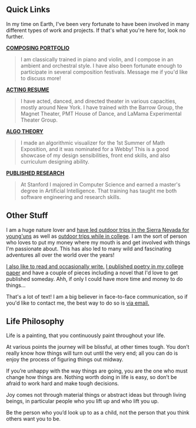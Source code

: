 ## Quick Links

In my time on Earth, I've been very fortunate to have been involved in many different types of work and projects. If that's what you're here for, look no further. 

[**COMPOSING PORTFOLIO**](https://soundcloud.com/nicolai-the-creative) 
> I am classically trained in piano and violin, and I compose in an ambient and orchestral style. I have also been fortunate enough to participate in several composition festivals. Message me if you'd like to discuss more! 

[**ACTING RESUME**](https://drive.google.com/file/d/1nnquDaVWkyvAtYG0D7AVxjXnjeUU-r-D/view?usp=sharing) 
> I have acted, danced, and directed theater in various capacities, mostly around New York. I have trained with the Barrow Group, the Magnet Theater, PMT House of Dance, and LaMama Experimental Theater Group. 

[**ALGO THEORY**](https://deepdaydreams.github.io/algo-theory/) 
> I made an algorithmic visualizer for the 1st Summer of Math Exposition, and it was nominated for a Webby! This is a good showcase of my design sensibilities, front end skills, and also curriculum designing ability. 

[**PUBLISHED RESEARCH**](https://arxiv.org/search/cs?searchtype=author&query=Lai%2C+Nicholas) 
> At Stanford I majored in Computer Science and earned a master's degree in Artificial Intelligence. That training has taught me both software engineering and research skills. 

## Other Stuff

I am a huge nature lover and [have led outdoor trips in the Sierra Nevada for young'uns](https://www.sierranevadajourneys.org) as well as [outdoor trips while in college](https://rec.stanford.edu/adventure/stanford-pre-orientation-trips-spot). I am the sort of person who loves to put my money where my mouth is and get involved with things I'm passionate about. This has also led to many wild and fascinating adventures all over the world over the years! 

[I also like to read and occasionally write.](https://www.goodreads.com/user/show/139899437-nick) [I published poetry in my college paper](https://stanforddaily.com/2021/04/04/ode-to-my-kindle/) and have a couple of pieces including a novel that I'd love to get published someday. Ahh, if only I could have more time and money to do things...

That's a lot of text! I am a big believer in face-to-face communication, so if you'd like to contact me, the best way to do so is [via email.](mailto:nicholaslai749@gmail.com)

## Life Philosophy

Life is a painting, that you continuously paint throughout your life.

At various points the journey will be blissful, at other times tough. You don’t really know how things will turn out until the very end; all you can do is enjoy the process of figuring things out midway.

If you’re unhappy with the way things are going, you are the one who must change how things are. Nothing worth doing in life is easy, so don’t be afraid to work hard and make tough decisions.

Joy comes not through material things or abstract ideas but through living beings, in particular people who you lift up and who lift you up.

Be the person who you’d look up to as a child, not the person that you think others want you to be.

